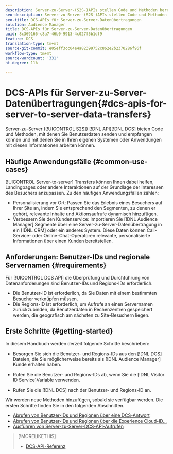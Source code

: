 ```yaml
---
description: Server-zu-Server-(S2S-)APIs stellen Code und Methoden bereit, mit denen Sie DCS-Benutzerdaten senden und empfangen und mit diesen Informationen in Ihren eigenen Systemen oder Anwendungen arbeiten können.
seo-description: Server-zu-Server-(S2S-)APIs stellen Code und Methoden bereit, mit denen Sie DCS-Benutzerdaten senden und empfangen und mit diesen Informationen in Ihren eigenen Systemen oder Anwendungen arbeiten können.
seo-title: DCS-APIs für Server-zu-Server-Datenübertragungen
solution: Audience Manager
title: DCS-APIs für Server-zu-Server-Datenübertragungen
uuid: 8c369166-c8a7-46b0-9913-4c027f5b1df9
feature: DCS
translation-type: tm+mt
source-git-commit: e05eff3cc04e4a82399752c862e2b2370286f96f
workflow-type: tm+mt
source-wordcount: '331'
ht-degree: 11%

---
```



# DCS-APIs für Server-zu-Server-Datenübertragungen{#dcs-apis-for-server-to-server-data-transfers}

Server-zu-Server ([!UICONTROL S2S]) [!DNL API][!DNL DCS] bieten Code und Methoden, mit denen Sie Benutzerdaten senden und empfangen können und mit denen Sie in Ihren eigenen Systemen oder Anwendungen mit diesen Informationen arbeiten können.

## Häufige Anwendungsfälle {#common-use-cases}

[!UICONTROL Server-to-server] Transfers können Ihnen dabei helfen, Landingpages oder andere Interaktionen auf der Grundlage der Interessen des Besuchers anzupassen. Zu den häufigen Anwendungsfällen zählen:

* Personalisierung vor Ort: Passen Sie das Erlebnis eines Besuchers auf Ihrer Site an, indem Sie entsprechend den Segmenten, zu denen er gehört, relevante Inhalte und Aktionsaufrufe dynamisch hinzufügen.
* Verbessern Sie den Kundenservice: Importieren Sie [!DNL Audience Manager] Segmente über eine Server-zu-Server-Datenübertragung in ein [!DNL CRM] oder ein anderes System. Diese Daten können Call-Service- oder Online-Chat-Operatoren relevante, personalisierte Informationen über einen Kunden bereitstellen.

## Anforderungen: Benutzer-IDs und regionale Servernamen {#requirements}

Für [!UICONTROL DCS API] die Überprüfung und Durchführung von Datenanforderungen sind Benutzer-IDs und Regions-IDs erforderlich.

* Die Benutzer-ID ist erforderlich, da Sie Daten mit einem bestimmten Besucher verknüpfen müssen.
* Die Regions-ID ist erforderlich, um Aufrufe an einen Servernamen zurückzubinden, da Benutzerdaten in Rechenzentren gespeichert werden, die geografisch am nächsten zu Site-Besuchern liegen.

## Erste Schritte {#getting-started}

In diesem Handbuch werden derzeit folgende Schritte beschrieben:

* Besorgen Sie sich die Benutzer- und Regions-IDs aus den [!DNL DCS] Dateien, die Sie möglicherweise bereits als [!DNL Audience Manager] Kunde erhalten haben.

* Rufen Sie die Benutzer- und Regions-IDs ab, wenn Sie die [!DNL Visitor ID Service]Variable verwenden.
* Rufen Sie die [!DNL DCS] nach der Benutzer- und Regions-ID an.

Wir werden neue Methoden hinzufügen, sobald sie verfügbar werden. Die ersten Schritte finden Sie in den folgenden Abschnitten.

* [Abrufen von Benutzer-IDs und Regionen über eine DCS-Antwort](dcs-aam-ids.md)
* [Abrufen von Benutzer-IDs und Regionen über die Experience Cloud-ID...](dcs-mcid-ids.md)
* [Ausführen von Server-zu-Server-DCS-API-Aufrufen](dcs-s2s-calls.md)

>[!MORELIKETHIS]
>
>* [DCS-API-Referenz ](../../../api/dcs-intro/dcs-api-reference/dcs-api-methods.md)


